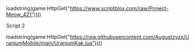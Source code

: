 loadstring(game:HttpGet("https://www.scriptblox.com/raw/Project-Meow_421"))()

Script 2

loadstring(game:HttpGet("https://raw.githubusercontent.com/Augustzyzx/UraniumMobile/main/UraniumKak.lua"))()


